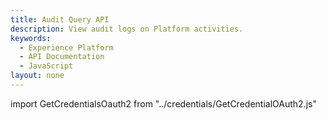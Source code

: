 ```yaml
---
title: Audit Query API
description: View audit logs on Platform activities. 
keywords: 
  - Experience Platform
  - API Documentation
  - JavaScript
layout: none
--- 
```


import GetCredentialsOauth2 from "../credentials/GetCredentialOAuth2.js"

<GetCredentialsOauth2 />

<RedoclyAPIBlock disableSearch="true" ctrlFHijack="false" src="/experience-platform-apis/swagger-specs/audit-query.yaml"/>
